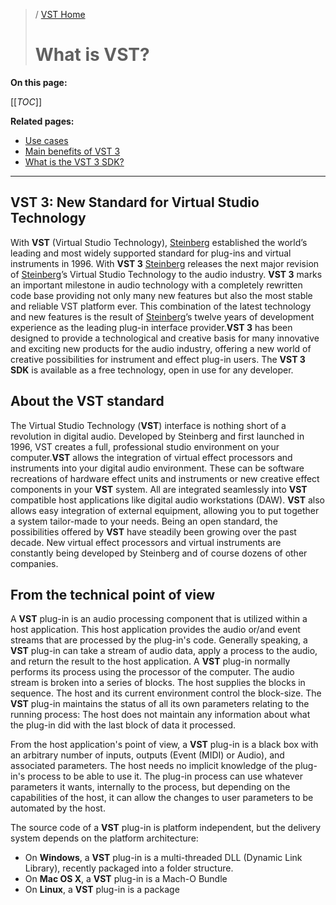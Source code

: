 >/ [VST Home](../)
>
># What is VST?

**On this page:**

[[_TOC_]]

**Related pages:**

- [Use cases](../What+is+VST/Use+cases.md)
- [Main benefits of VST 3](../Main+benefits+of+VST+3/index.md)
- [What is the VST 3 SDK?](../What+is+the+VST+3+SDK/index.md)

---

## VST 3: New Standard for Virtual Studio Technology

With **VST** (Virtual Studio
Technology), [Steinberg](https://www.steinberg.net/) established the world’s leading and most widely supported standard for plug-ins and virtual instruments in 1996. With **VST 3** [Steinberg](https://www.steinberg.net/) releases the next major revision
of [Steinberg](https://www.steinberg.net/)’s Virtual Studio Technology to the audio industry. **VST 3** marks an important milestone in audio technology with a completely rewritten code base providing not only many new features but also the most stable and reliable VST platform ever.
This combination of the latest technology and new features is the result of [Steinberg](https://www.steinberg.net/)’s twelve years of development experience as the leading plug-in interface provider.**VST 3** has been designed to provide a technological and creative basis for many innovative and exciting new products for the audio industry, offering a new world of creative possibilities for instrument and effect plug-in users. The **VST 3 SDK** is available as a free technology, open in use for any developer.

## About the VST standard

The Virtual Studio Technology (**VST**) interface is nothing short of a revolution in digital audio. Developed by Steinberg and first launched in 1996, VST creates a full, professional studio environment on your computer.**VST** allows the integration of virtual effect processors and instruments into your digital audio environment. These can be software recreations of hardware effect units and instruments or new creative effect components in your **VST** system. All are integrated seamlessly into **VST** compatible host applications like digital audio workstations (DAW). **VST** also allows easy integration of external equipment, allowing you to put together a system tailor-made to your needs. Being an open standard, the possibilities offered by **VST** have steadily been growing over the past decade. New virtual effect processors and virtual instruments are constantly being developed by Steinberg and of course dozens of other companies.

## From the technical point of view

A **VST** plug-in is an audio processing component that is utilized within a host application. This host application provides the audio or/and event streams that are processed by the plug-in's code. Generally speaking, a **VST** plug-in can take a stream of audio data, apply a process to the audio, and return the result to the host application. A **VST** plug-in normally performs its process using the processor of the computer. The audio stream is broken into a series of blocks. The host supplies the blocks in sequence. The host and its current environment control the block-size. The **VST** plug-in maintains the status of all its own parameters relating to the running process: The host does not maintain any information about what the plug-in did with the last block of data it processed.

From the host application's point of view, a **VST** plug-in is a black box with an arbitrary number of inputs, outputs (Event (MIDI) or Audio), and associated parameters. The host needs no implicit knowledge of the plug-in's process to be able to use it. The plug-in process can use whatever parameters it wants, internally to the process, but depending on the capabilities of the host, it can allow the changes to user parameters to be automated by the host.

The source code of a **VST** plug-in is platform independent, but the delivery system depends on the platform architecture:

- On **Windows**, a **VST** plug-in is a multi-threaded DLL (Dynamic Link Library), recently packaged into a folder structure.
- On **Mac OS X**, a **VST** plug-in is a Mach-O Bundle
- On **Linux**, a **VST** plug-in is a package
